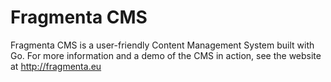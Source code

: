 # Fragmenta CMS
Fragmenta CMS is a user-friendly Content Management System built with Go. For more information and a demo of the CMS in action, see the website at http://fragmenta.eu